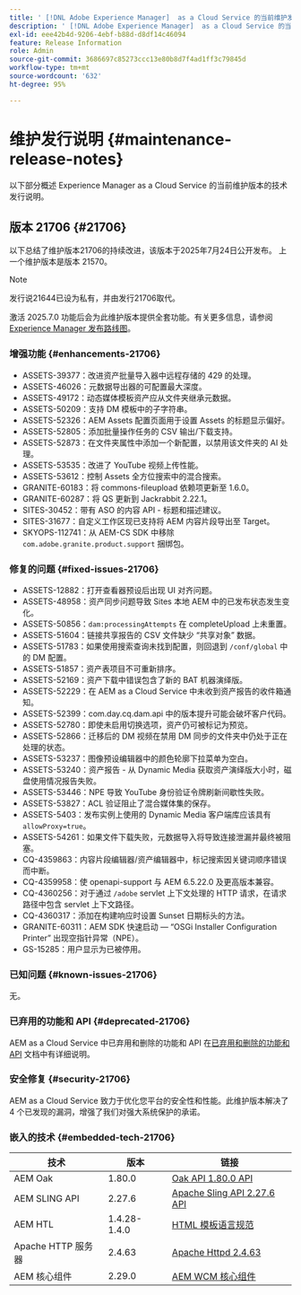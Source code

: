 ```yaml
---
title: ' [!DNL Adobe Experience Manager]  as a Cloud Service 的当前维护发行说明。'
description: ' [!DNL Adobe Experience Manager]  as a Cloud Service 的当前维护发行说明。'
exl-id: eee42b4d-9206-4ebf-b88d-d8df14c46094
feature: Release Information
role: Admin
source-git-commit: 3686697c85273ccc13e80b8d7f4ad1ff3c79845d
workflow-type: tm+mt
source-wordcount: '632'
ht-degree: 95%

---
```



# 维护发行说明 {#maintenance-release-notes}

以下部分概述 Experience Manager as a Cloud Service 的当前维护版本的技术发行说明。

## 版本 21706 {#21706}

以下总结了维护版本21706的持续改进，该版本于2025年7月24日公开发布。 上一个维护版本是版本 21570。

>[!NOTE]
>
>发行说21644已设为私有，并由发行21706取代。

激活 2025.7.0 功能后会为此维护版本提供全套功能。有关更多信息，请参阅[ Experience Manager 发布路线图](https://experienceleague.adobe.com/zh-hans/docs/experience-manager-release-information/aem-release-updates/update-releases-roadmap)。

### 增强功能 {#enhancements-21706}

* ASSETS-39377：改进资产批量导入器中远程存储的 429 的处理。
* ASSETS-46026：元数据导出器的可配置最大深度。
* ASSETS-49172：动态媒体模板资产应从文件夹继承元数据。
* ASSETS-50209：支持 DM 模板中的子字符串。
* ASSETS-52326：AEM Assets 配置页面用于设置 Assets 的标题显示偏好。
* ASSETS-52805：添加批量操作任务的 CSV 输出/下载支持。
* ASSETS-52873：在文件夹属性中添加一个新配置，以禁用该文件夹的 AI 处理。
* ASSETS-53535：改进了 YouTube 视频上传性能。
* ASSETS-53612：控制 Assets 全方位搜索中的混合搜索。
* GRANITE-60183：将 commons-fileupload 依赖项更新至 1.6.0。
* GRANITE-60287：将 QS 更新到 Jackrabbit 2.22.1。
* SITES-30452：带有 ASO 的内容 API - 标题和描述建议。
* SITES-31677：自定义工作区现已支持将 AEM 内容片段导出至 Target。
* SKYOPS-112741：从 AEM-CS SDK 中移除 `com.adobe.granite.product.support` 捆绑包。

### 修复的问题 {#fixed-issues-21706}

* ASSETS-12882：打开查看器预设后出现 UI 对齐问题。
* ASSETS-48958：资产同步问题导致 Sites 本地 AEM 中的已发布状态发生变化。
* ASSETS-50856：`dam:processingAttempts` 在 completeUpload 上未重置。
* ASSETS-51604：链接共享报告的 CSV 文件缺少 “共享对象” 数据。
* ASSETS-51783：如果使用搜索查询未找到配置，则回退到 `/conf/global` 中的 DM 配置。
* ASSETS-51857：资产表项目不可重新排序。
* ASSETS-52169：资产下载中错误包含了新的 BAT 机器演绎版。
* ASSETS-52229：在 AEM as a Cloud Service 中未收到资产报告的收件箱通知。
* ASSETS-52399：com.day.cq.dam.api 中的版本提升可能会破坏客户代码。
* ASSETS-52780：即使未启用切换选项，资产仍可被标记为预览。
* ASSETS-52866：迁移后的 DM 视频在禁用 DM 同步的文件夹中仍处于正在处理的状态。
* ASSETS-53237：图像预设编辑器中的颜色轮廓下拉菜单为空白。
* ASSETS-53240：资产报告 - 从 Dynamic Media 获取资产演绎版大小时，磁盘使用情况报告失败。
* ASSETS-53446：NPE 导致 YouTube 身份验证令牌刷新间歇性失败。
* ASSETS-53827：ACL 验证阻止了混合媒体集的保存。
* ASSETS-5403：发布实例上使用的 Dynamic Media 客户端库应该具有 `allowProxy=true`。
* ASSETS-54261：如果文件下载失败，元数据导入将导致连接泄漏并最终被阻塞。
* CQ-4359863：内容片段编辑器/资产编辑器中，标记搜索因关键词顺序错误而中断。
* CQ-4359958：使 openapi-support 与 AEM 6.5.22.0 及更高版本兼容。
* CQ-4360256：对于通过 `/adobe` servlet 上下文处理的 HTTP 请求，在请求路径中包含 servlet 上下文路径。
* CQ-4360317：添加在构建响应时设置 Sunset 日期标头的方法。
* GRANITE-60311：AEM SDK 快速启动 — “OSGi Installer Configuration Printer” 出现空指针异常（NPE）。
* GS-15285：用户显示为已被停用。

### 已知问题 {#known-issues-21706}

无。

### 已弃用的功能和 API {#deprecated-21706}

AEM as a Cloud Service 中已弃用和删除的功能和 API 在[已弃用和删除的功能和 API](/help/release-notes/deprecated-removed-features.md) 文档中有详细说明。

### 安全修复 {#security-21706}

AEM as a Cloud Service 致力于优化您平台的安全性和性能。此维护版本解决了 4 个已发现的漏洞，增强了我们对强大系统保护的承诺。

### 嵌入的技术 {#embedded-tech-21706}

| 技术 | 版本 | 链接 |
|---|---|---|
| AEM Oak | 1.80.0 | [Oak API 1.80.0 API](https://www.javadoc.io/doc/org.apache.jackrabbit/oak-api/1.80/index.html) |
| AEM SLING API | 2.27.6 | [Apache Sling API 2.27.6 API](https://www.javadoc.io/doc/org.apache.sling/org.apache.sling.api/latest/index.html) |
| AEM HTL | 1.4.28-1.4.0 | [HTML 模板语言规范](https://github.com/adobe/htl-spec) |
| Apache HTTP 服务器 | 2.4.63 | [Apache Httpd 2.4.63](https://github.com/apache/httpd/blob/2.4.63/CHANGES) |
| AEM 核心组件 | 2.29.0 | [AEM WCM 核心组件](https://github.com/adobe/aem-core-wcm-components) |
